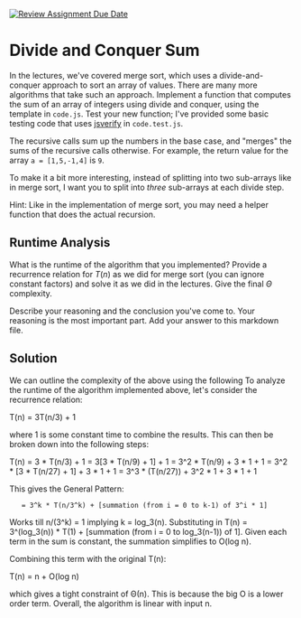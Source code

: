 [![Review Assignment Due Date](https://classroom.github.com/assets/deadline-readme-button-24ddc0f5d75046c5622901739e7c5dd533143b0c8e959d652212380cedb1ea36.svg)](https://classroom.github.com/a/E1vcEWuv)
# Divide and Conquer Sum

In the lectures, we've covered merge sort, which uses a divide-and-conquer
approach to sort an array of values. There are many more algorithms that take
such an approach. Implement a function that computes the sum of an array of
integers using divide and conquer, using the template in `code.js`. Test your
new function; I've provided some basic testing code that uses
[jsverify](https://jsverify.github.io/) in `code.test.js`.

The recursive calls sum up the numbers in the base case, and "merges" the sums
of the recursive calls otherwise. For example, the return value for the array `a
= [1,5,-1,4]` is `9`.

To make it a bit more interesting, instead of splitting into two sub-arrays like
in merge sort, I want you to split into *three* sub-arrays at each divide step.

Hint: Like in the implementation of merge sort, you may need a helper function
that does the actual recursion.

## Runtime Analysis

What is the runtime of the algorithm that you implemented? Provide a recurrence
relation for $T(n)$ as we did for merge sort (you can ignore constant factors)
and solve it as we did in the lectures. Give the final $\Theta$ complexity.

Describe your reasoning and the conclusion you've come to. Your reasoning is the
most important part. Add your answer to this markdown file.

## Solution
We can outline the complexity of the above using the following To analyze the runtime of the algorithm implemented above, let's consider the recurrence relation:

T(n) = 3T(n/3) + 1

where 1 is some constant time to combine the results. This can then be broken down into the following steps:

T(n)​ = 3 * T(n/3) + 1
       = 3[3 * T(n/9) + 1] + 1
       = 3^2 * T(n/9) + 3 * 1 + 1
       = 3^2 * [3 * T(n/27) + 1] + 3 * 1 + 1
       = 3^3 * (T(n/27)) + 3^2 * 1 + 3 * 1 + 1

This gives the General Pattern:

       = 3^k * T(n/3^k) + [summation (from i = 0 to k-1) of 3^i * 1]

Works till n/(3^k) = 1 implying k = log_3(n). Substituting in T(n) = 3^(log_3(n)) * T(1) + [summation (from i = 0 to log_3(n-1)) of 1]. Given each term in the sum is constant, the summation simplifies to O(log n).

Combining this term with the original T(n):

T(n) = n + O(log n)

which gives a tight constraint of Θ(n). This is because the big O is a lower order term. Overall, the algorithm is linear with input n.
